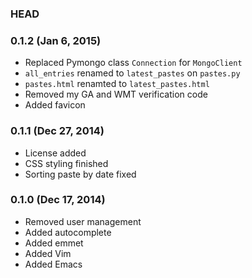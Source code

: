 ### HEAD

### 0.1.2 (Jan 6, 2015)

- Replaced Pymongo class `Connection` for `MongoClient`
- `all_entries` renamed to `latest_pastes` on `pastes.py`
- `pastes.html` renamted to `latest_pastes.html`
- Removed my GA and WMT verification code
- Added favicon

### 0.1.1 (Dec 27, 2014) 

- License added
- CSS styling finished
- Sorting paste by date fixed

### 0.1.0 (Dec 17, 2014)

- Removed user management
- Added autocomplete
- Added emmet
- Added Vim
- Added Emacs
